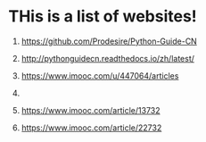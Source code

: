 # THis is a list of websites!

1. <https://github.com/Prodesire/Python-Guide-CN>

2. <http://pythonguidecn.readthedocs.io/zh/latest/>
3. https://www.imooc.com/u/447064/articles
4. ​


3. https://www.imooc.com/article/13732

4. https://www.imooc.com/article/22732

   ​


